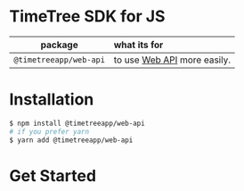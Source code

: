 # TimeTree SDK for JS

|package|what its for|
|:---:|:---|
|`@timetreeapp/web-api`|to use [Web API](https://developers.timetreeapp.com/en/docs/api) more easily.|


# Installation

```bash
$ npm install @timetreeapp/web-api
# if you prefer yarn
$ yarn add @timetreeapp/web-api
```

# Get Started

